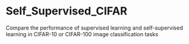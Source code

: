 # Self_Supervised_CIFAR
Compare the performance of supervised learning and self-supervised learning in CIFAR-10 or CIFAR-100 image classification tasks
